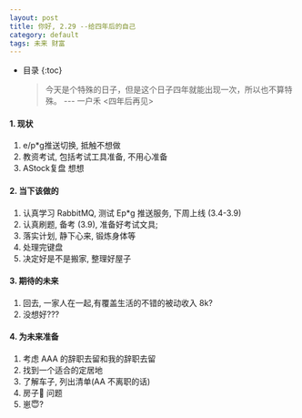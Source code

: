 ```yaml
---
layout: post  
title: 你好, 2.29 --给四年后的自己
category: default  
tags: 未来 财富
---
```

* 目录
{:toc}  

   > 今天是个特殊的日子，但是这个日子四年就能出现一次，所以也不算特殊。 --- 一户禾 <四年后再见>
   

#### 1. 现状  
  1. e/p*g推送切换, 抵触不想做  
  2. 教资考试, 包括考试工具准备, 不用心准备  
  3. AStock复盘 想想

#### 2. 当下该做的
  1. 认真学习 RabbitMQ, 测试 Ep*g 推送服务, 下周上线 (3.4-3.9)  
  2. 认真刷题, 备考 (3.9), 准备好考试文具;  
  3. 落实计划, 静下心来, 锻炼身体等  
4. 处理完键盘  
5. 决定好是不是搬家, 整理好屋子


#### 3. 期待的未来  
  1. 回去, 一家人在一起,有覆盖生活的不错的被动收入 8k?  
  2. 没想好???

#### 4. 为未来准备
  1. 考虑 AAA 的辞职去留和我的辞职去留  
  2. 找到一个适合的定居地  
3. 了解车子, 列出清单(AA 不离职的话)  
4. 房子🏡 问题  
5. 崽😇?
